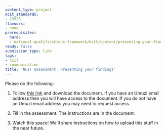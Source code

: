 ```yaml
---
content_type: project
ncit_standards:
- 13925
flavours:
- none
prerequisites:
  hard:
  - national-qualifications-framework/ncit/content/presenting-your-findings
ready: false
submission_type: link 
tags:
- ncit
- communication
title: 'NCIT assessment: Presenting your findings'
---
```


Please do the following:

1. Follow [this link](https://drive.google.com/file/d/1OPQC-61mmgjX1sH4i2LGynDKAtv9P3CI/view?usp=sharing) and download the document. If you have an Umuzi email address then you will have access to the document. If you do not have an Umuzi email address you may need to request access.

2. Fill in the assessment. The instructions are in the document. 
   
3. Watch this space! We'll share instructions on how to upload this stuff in the near future.